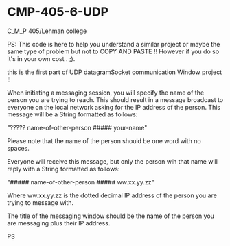 # CMP-405-6-UDP
C_M_P 405/Lehman college 

PS: This code is here to help you understand a similar project or maybe the same type of problem but not to COPY AND PASTE !! However if you do so it's in your own cost . ;).


this is the first part of UDP datagramSocket communication Window project !!

When initiating a messaging session, you will specify the name of the person you are trying to reach. This should result in a message broadcast to everyone on the local network asking for the IP address of the person. This message will be a String formatted as follows: 

"????? name-of-other-person ##### your-name" 

Please note that the name of the person should be one word with no spaces.

Everyone will receive this message, but only the person wih that name will reply with a String formatted as follows: 

"##### name-of-other-person ##### ww.xx.yy.zz" 

Where ww.xx.yy.zz is the dotted decimal IP address of the person you are trying to message with.

The title of the messaging window should be the name of the person you are messaging plus their IP address.


PS
